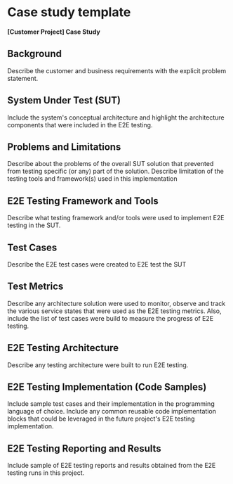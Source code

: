 # Case study template

**[Customer Project] Case Study**

## Background

Describe the customer and business requirements with the explicit problem statement.

## System Under Test (SUT)

Include the system's conceptual architecture and highlight the architecture components that were included in the E2E testing.

## Problems and Limitations

Describe about the problems of the overall SUT solution that prevented from testing specific (or any) part of the solution.
Describe limitation of the testing tools and framework(s) used in this implementation

## E2E Testing Framework and Tools

Describe what testing framework and/or tools were used to implement E2E testing in the SUT.

## Test Cases

Describe the E2E test cases were created to E2E test the SUT

## Test Metrics

Describe any architecture solution were used to monitor, observe and track the various service states that were used as the E2E testing metrics. Also, include the list of test cases were build to measure the progress of E2E testing.

## E2E Testing Architecture

Describe any testing architecture were built to run E2E testing.

## E2E Testing Implementation (Code Samples)

Include sample test cases and their implementation in the programming language of choice.
Include any common reusable code implementation blocks that could be leveraged in the future project's E2E testing implementation.

## E2E Testing Reporting and Results

Include sample of E2E testing reports and results obtained from the E2E testing runs in this project.
